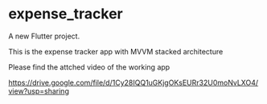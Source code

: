 # expense_tracker

A new Flutter project.

This is the expense tracker app with MVVM stacked architecture

Please find the attched video of the working app

https://drive.google.com/file/d/1Cy28IQQ1uGKjgOKsEURr32U0moNvLXO4/view?usp=sharing

